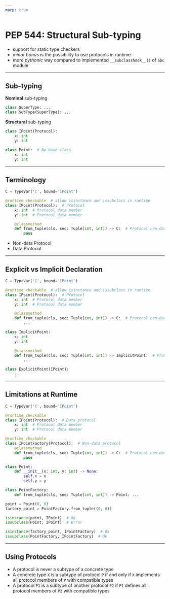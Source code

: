 ```yaml
---
marp: true
---
```


# PEP 544: Structural Sub-typing

- support for static type checkers
- _minor bonus_ is the possibility to use protocols in runtime
- more _pythonic_ way compared to implemented `__subclasshook__()` of `abc` module

--- 

## Sub-typing

**Nominal** sub-typing

~~~python
class SuperType: ...
class SubType(SuperType): ...
~~~

**Structural** sub-typing

~~~python
class IPoint(Protocol):
    x: int
    y: int

class Point:  # No base class
    x: int
    y: int
~~~

---

## Terminology

~~~python
C = TypeVar('C', bound='IPoint')

@runtime_checkable  # allow isinstance and issubclass in runtime
class IPoint(Protocol):  # Protocol
    x: int  # Protocol data member
    y: int  # Protocol data member

    @classmethod
    def from_tuple(cls, seq: Tuple[int, int]) -> C:  # Protocol non-data member
        pass 
~~~

- Non-data Protocol
- Data Protocol

---

## Explicit vs Implicit Declaration

~~~python
C = TypeVar('C', bound='IPoint')

@runtime_checkable  # allow isinstance and issubclass in runtime
class IPoint(Protocol):  # Protocol
    x: int  # Protocol data member
    y: int  # Protocol data member

    @classmethod
    def from_tuple(cls, seq: Tuple[int, int]) -> C:  # Protocol non-data member
        ...

class ImplicitPoint:
    x: int
    y: int

    @classmethod
    def from_tuple(cls, seq: Tuple[int, int]) -> ImplicitPoint:  # Protocol non-data member
        ...

class ExplicitPoint(IPoint):
    ...
~~~

---

## Limitations at Runtime

~~~python
C = TypeVar('C', bound='IPoint')

@runtime_checkable
class IPoint(Protocol):  # Data protocol
    x: int  # Protocol data member
    y: int  # Protocol data member

@runtime_checkable
class IPointFactory(Protocol):  # Non-data protocol
    @classmethod
    def from_tuple(cls, seq: Tuple[int, int]) -> C:  # Protocol non-data member
        pass

class Point:
    def __init__(x: int, y: int) -> None:
        self.x = x
        self.y = y

class PointFactory:
    def from_tuple(cls, seq: Tuple[int, int]) -> Point: ...

point = Point(0, 0)
factory_point = PointFactory.from_tuple((0, 0))

isinstance(point, IPoint)  # Ok
issubclass(Point, IPoint)  # Error

isinstance(factory_point, IPointFactory)  # Ok
issubclass(PointFactory, IPointFactory)  # Ok
~~~

---

## Using Protocols

- A protocol is never a subtype of a concrete type
- A concrete type `X` is a subtype of protocol `P` if and only if `X` implements all protocol members of `P` with compatible types
- A protocol `P1` is a subtype of another protocol `P2` if `P1` defines all protocol members of `P2` with compatible types
